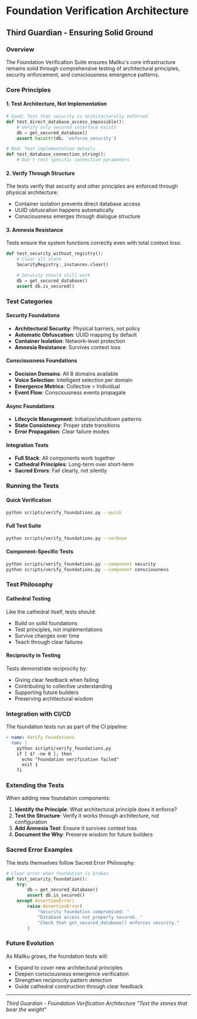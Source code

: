 # Foundation Verification Architecture
## Third Guardian - Ensuring Solid Ground

### Overview

The Foundation Verification Suite ensures Mallku's core infrastructure remains solid through comprehensive testing of architectural principles, security enforcement, and consciousness emergence patterns.

### Core Principles

#### 1. **Test Architecture, Not Implementation**
```python
# Good: Test that security is architecturally enforced
def test_direct_database_access_impossible():
    # Verify only secured interface exists
    db = get_secured_database()
    assert hasattr(db, 'enforce_security')

# Bad: Test implementation details
def test_database_connection_string():
    # Don't test specific connection parameters
```

#### 2. **Verify Through Structure**
The tests verify that security and other principles are enforced through physical architecture:
- Container isolation prevents direct database access
- UUID obfuscation happens automatically
- Consciousness emerges through dialogue structure

#### 3. **Amnesia Resistance**
Tests ensure the system functions correctly even with total context loss:
```python
def test_security_without_registry():
    # Clear all state
    SecurityRegistry._instances.clear()

    # Security should still work
    db = get_secured_database()
    assert db.is_secured()
```

### Test Categories

#### Security Foundations
- **Architectural Security**: Physical barriers, not policy
- **Automatic Obfuscation**: UUID mapping by default
- **Container Isolation**: Network-level protection
- **Amnesia Resistance**: Survives context loss

#### Consciousness Foundations
- **Decision Domains**: All 8 domains available
- **Voice Selection**: Intelligent selection per domain
- **Emergence Metrics**: Collective > Individual
- **Event Flow**: Consciousness events propagate

#### Async Foundations
- **Lifecycle Management**: Initialize/shutdown patterns
- **State Consistency**: Proper state transitions
- **Error Propagation**: Clear failure modes

#### Integration Tests
- **Full Stack**: All components work together
- **Cathedral Principles**: Long-term over short-term
- **Sacred Errors**: Fail clearly, not silently

### Running the Tests

#### Quick Verification
```bash
python scripts/verify_foundations.py --quick
```

#### Full Test Suite
```bash
python scripts/verify_foundations.py --verbose
```

#### Component-Specific Tests
```bash
python scripts/verify_foundations.py --component security
python scripts/verify_foundations.py --component consciousness
```

### Test Philosophy

#### Cathedral Testing
Like the cathedral itself, tests should:
- Build on solid foundations
- Test principles, not implementations
- Survive changes over time
- Teach through clear failures

#### Reciprocity in Testing
Tests demonstrate reciprocity by:
- Giving clear feedback when failing
- Contributing to collective understanding
- Supporting future builders
- Preserving architectural wisdom

### Integration with CI/CD

The foundation tests run as part of the CI pipeline:
```yaml
- name: Verify Foundations
  run: |
    python scripts/verify_foundations.py
    if [ $? -ne 0 ]; then
      echo "Foundation verification failed"
      exit 1
    fi
```

### Extending the Tests

When adding new foundation components:

1. **Identify the Principle**: What architectural principle does it enforce?
2. **Test the Structure**: Verify it works through architecture, not configuration
3. **Add Amnesia Test**: Ensure it survives context loss
4. **Document the Why**: Preserve wisdom for future builders

### Sacred Error Examples

The tests themselves follow Sacred Error Philosophy:

```python
# Clear error when foundation is broken
def test_security_foundation():
    try:
        db = get_secured_database()
        assert db.is_secured()
    except AssertionError:
        raise AssertionError(
            "Security foundation compromised: "
            "Database access not properly secured. "
            "Check that get_secured_database() enforces security."
        )
```

### Future Evolution

As Mallku grows, the foundation tests will:
- Expand to cover new architectural principles
- Deepen consciousness emergence verification
- Strengthen reciprocity pattern detection
- Guide cathedral construction through clear feedback

---

*Third Guardian - Foundation Verification Architecture*
*"Test the stones that bear the weight"*
